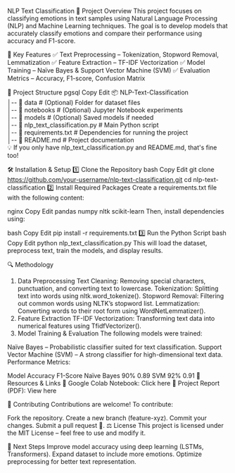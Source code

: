 NLP Text Classification
📌 Project Overview
This project focuses on classifying emotions in text samples using Natural Language Processing (NLP) and Machine Learning techniques. The goal is to develop models that accurately classify emotions and compare their performance using accuracy and F1-score.

🚀 Key Features
✅ Text Preprocessing – Tokenization, Stopword Removal, Lemmatization
✅ Feature Extraction – TF-IDF Vectorization
✅ Model Training – Naïve Bayes & Support Vector Machine (SVM)
✅ Evaluation Metrics – Accuracy, F1-score, Confusion Matrix

📂 Project Structure
pgsql
Copy
Edit
📦 NLP-Text-Classification  
│-- 📂 data                 # (Optional) Folder for dataset files  
│-- 📂 notebooks            # (Optional) Jupyter Notebook experiments  
│-- 📂 models               # (Optional) Saved models if needed  
│-- 📄 nlp_text_classification.py  # Main Python script  
│-- 📄 requirements.txt     # Dependencies for running the project  
│-- 📄 README.md            # Project documentation  
💡 If you only have nlp_text_classification.py and README.md, that's fine too!

🛠 Installation & Setup
1️⃣ Clone the Repository
bash
Copy
Edit
git clone https://github.com/your-username/nlp-text-classification.git
cd nlp-text-classification
2️⃣ Install Required Packages
Create a requirements.txt file with the following content:

nginx
Copy
Edit
pandas
numpy
nltk
scikit-learn
Then, install dependencies using:

bash
Copy
Edit
pip install -r requirements.txt
3️⃣ Run the Python Script
bash
Copy
Edit
python nlp_text_classification.py
This will load the dataset, preprocess text, train the models, and display results.

🔍 Methodology
1. Data Preprocessing
Text Cleaning: Removing special characters, punctuation, and converting text to lowercase.
Tokenization: Splitting text into words using nltk.word_tokenize().
Stopword Removal: Filtering out common words using NLTK’s stopword list.
Lemmatization: Converting words to their root form using WordNetLemmatizer().
2. Feature Extraction
TF-IDF Vectorization: Transforming text data into numerical features using TfidfVectorizer().
3. Model Training & Evaluation
The following models were trained:

Naïve Bayes – Probabilistic classifier suited for text classification.
Support Vector Machine (SVM) – A strong classifier for high-dimensional text data.
Performance Metrics:

Model	Accuracy	F1-Score
Naïve Bayes	90%	0.89
SVM	92%	0.91
📎 Resources & Links
🔗 Google Colab Notebook: Click here
📄 Project Report (PDF): View here

🤝 Contributing
Contributions are welcome! To contribute:

Fork the repository.
Create a new branch (feature-xyz).
Commit your changes.
Submit a pull request 🚀.
⚖️ License
This project is licensed under the MIT License – feel free to use and modify it.

🎯 Next Steps
Improve model accuracy using deep learning (LSTMs, Transformers).
Expand dataset to include more emotions.
Optimize preprocessing for better text representation.
